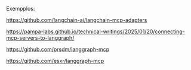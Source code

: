 Exempplos:

https://github.com/langchain-ai/langchain-mcp-adapters

https://pampa-labs.github.io/technical-writings/2025/01/20/connecting-mcp-servers-to-langgraph/

https://github.com/prsdm/langgraph-mcp

https://github.com/esxr/langgraph-mcp

